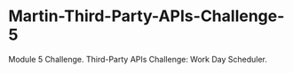 # Martin-Third-Party-APIs-Challenge-5
Module 5 Challenge. Third-Party APIs Challenge: Work Day Scheduler.
